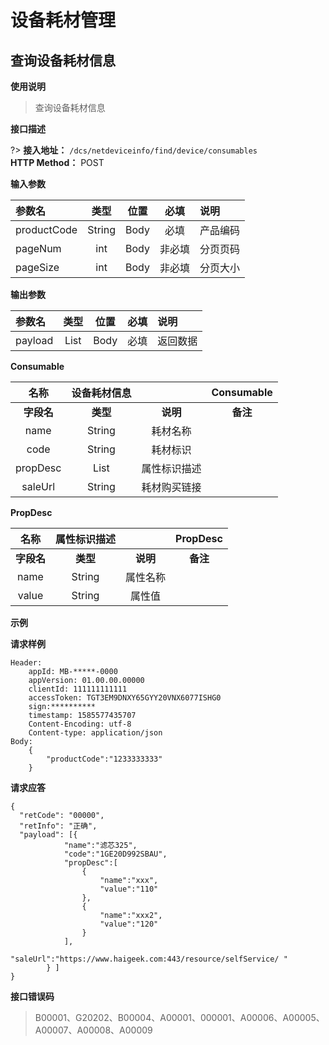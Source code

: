 #  设备耗材管理

## 查询设备耗材信息

**使用说明**

> 查询设备耗材信息

**接口描述**

?> **接入地址：** `/dcs/netdeviceinfo/find/device/consumables`</br>
**HTTP Method：** POST 

**输入参数**

参数名|类型|位置|必填|说明
:-|:-:|:-:|:-:|:-
productCode|String|Body|必填|产品编码  
pageNum|int|Body|非必填|分页页码 
pageSize|int|Body|非必填|分页大小 


**输出参数**

参数名|类型|位置|必填|说明
:-|:-:|:-:|:-:|:-
payload|List<Consumable >|Body|必填|返回数据


**Consumable**  

| **名称** | 设备耗材信息 |&emsp;| Consumable |   
| :----------: |:----------:|:-----:|:--------:|
|**字段名**|**类型**|**说明**|**备注**|  
|name| String | 耗材名称 |&emsp;|  
|code| String | 耗材标识 |&emsp;|  
|propDesc| List<PropDesc> | 属性标识描述 |&emsp;|    
|saleUrl| String | 耗材购买链接 |&emsp;|  


**PropDesc**

| **名称** | 属性标识描述 |&emsp;| PropDesc |   
| :----------: |:----------:|:-----:|:--------:|
|**字段名**|**类型**|**说明**|**备注**|  
|name| String | 属性名称 |&emsp;|  
|value| String | 属性值 |&emsp;|  


**示例**

**请求样例**

```
Header:
	appId: MB-*****-0000
	appVersion: 01.00.00.00000
	clientId: 111111111111
	accessToken: TGT3EM9DNXY65GYY20VNX6077ISHG0
	sign:**********
	timestamp: 1585577435707 
	Content-Encoding: utf-8
	Content-type: application/json
Body:
	{
		"productCode":"1233333333"
	}

```
**请求应答**
```
{
  "retCode": "00000",
  "retInfo": "正确",
  "payload": [{
            "name":"滤芯325",
            "code":"1GE20D992SBAU",
            "propDesc":[
                {
                    "name":"xxx",
                    "value":"110"
                },
                {
                    "name":"xxx2",
                    "value":"120"
                }
            ],
            "saleUrl":"https://www.haigeek.com:443/resource/selfService/ "
        } ] 
}

```

**接口错误码**
> B00001、G20202、B00004、A00001、000001、A00006、A00005、A00007、A00008、A00009

</div>